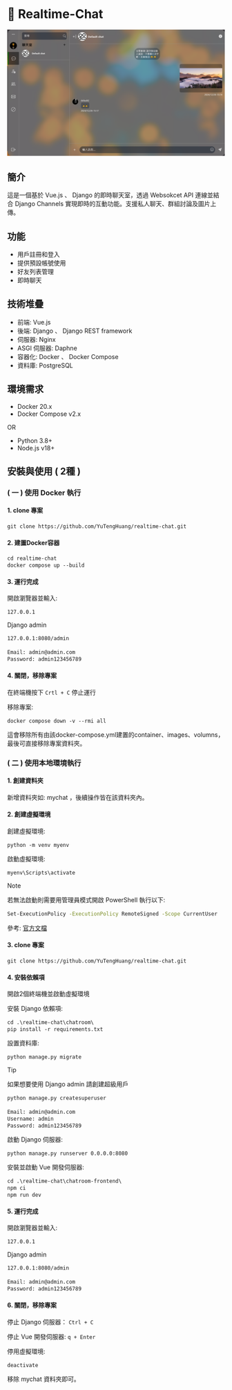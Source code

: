 # :speech_balloon: Realtime-Chat

![image](/images/realtime2.png)


## 簡介
這是一個基於 Vue.js 、 Django 的即時聊天室，透過 Websokcet API 連線並結合 Django Channels 實現即時的互動功能。支援私人聊天、群組討論及圖片上傳。

## 功能
- 用戶註冊和登入
- 提供預設帳號使用
- 好友列表管理
- 即時聊天

## 技術堆疊
- 前端: Vue.js
- 後端: Django 、 Django REST framework
- 伺服器: Nginx
- ASGI 伺服器: Daphne
- 容器化: Docker 、 Docker Compose
- 資料庫: PostgreSQL

## 環境需求
- Docker 20.x
- Docker Compose v2.x

OR
- Python 3.8+
- Node.js v18+

## 安裝與使用 ( 2種 )
### ( 一 ) 使用 Docker 執行
#### 1. clone 專案
```
git clone https://github.com/YuTengHuang/realtime-chat.git 
```
#### 2. 建置Docker容器
```
cd realtime-chat
docker compose up --build
```
#### 3. 運行完成
開啟瀏覽器並輸入:
```
127.0.0.1
```
Django admin
```
127.0.0.1:8080/admin

Email: admin@admin.com
Password: admin123456789
```
#### 4. 關閉，移除專案
在終端機按下 ``` Crtl + C ``` 停止運行

移除專案:
```
docker compose down -v --rmi all
```
這會移除所有由該docker-compose.yml建置的container、images、volumns，最後可直接移除專案資料夾。


### ( 二 ) 使用本地環境執行
#### 1. 創建資料夾
新增資料夾如: mychat ，後續操作皆在該資料夾內。
#### 2. 創建虛擬環境

創建虛擬環境:
```
python -m venv myenv
```
啟動虛擬環境:
```
myenv\Scripts\activate
```

> [!NOTE] 
> 若無法啟動則需要用管理員模式開啟 PowerShell 執行以下:
>```bash
> Set-ExecutionPolicy -ExecutionPolicy RemoteSigned -Scope CurrentUser
> ```
> 參考: [官方文檔](https://docs.python.org/zh-tw/3.13/library/venv.html#creating-virtual-environments)

#### 3. clone 專案
```
git clone https://github.com/YuTengHuang/realtime-chat.git 
```

#### 4. 安裝依賴項
開啟2個終端機並啟動虛擬環境

安裝 Django 依賴項:
```
cd .\realtime-chat\chatroom\
pip install -r requirements.txt
```
設置資料庫:
```
python manage.py migrate
```
> [!TIP]
> 如果想要使用 Django admin 請創建超級用戶
> ```
> python manage.py createsuperuser
> 
> Email: admin@admin.com
> Username: admin
> Password: admin123456789
> ```

啟動 Django 伺服器:
```
python manage.py runserver 0.0.0.0:8080
```

安裝並啟動 Vue 開發伺服器:
```
cd .\realtime-chat\chatroom-frontend\
npm ci
npm run dev
```

#### 5. 運行完成
開啟瀏覽器並輸入:
```
127.0.0.1
```
Django admin
```
127.0.0.1:8080/admin

Email: admin@admin.com
Password: admin123456789
```

#### 6. 關閉，移除專案
停止 Django 伺服器： ``` Ctrl + C ```

停止 Vue 開發伺服器: ``` q + Enter ```

停用虛擬環境:
```
deactivate
```
移除 mychat 資料夾即可。
